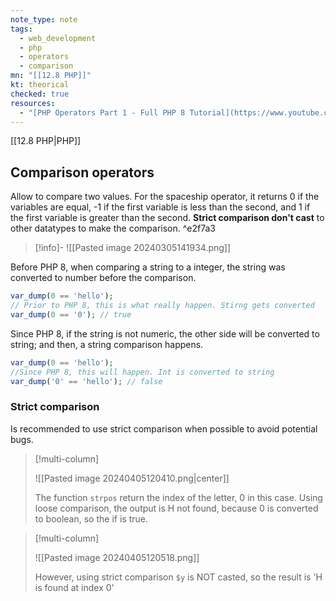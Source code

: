 ```yaml
---
note_type: note
tags:
  - web_development
  - php
  - operators
  - comparison
mn: "[[12.8 PHP]]"
kt: theorical
checked: true
resources:
  - "[PHP Operators Part 1 - Full PHP 8 Tutorial](https://www.youtube.com/watch?v=t8U2FGjjqM8&list=PLr3d3QYzkw2xabQRUpcZ_IBk9W50M9pe-&index=13&ab_channel=ProgramWithGio)"
---
```

[[12.8 PHP|PHP]]

## Comparison operators
Allow to compare two values. For the spaceship operator, it returns 0 if the variables are equal, -1 if the first variable is less than the second, and 1 if the first variable is greater than the second. **Strict comparison don't cast** to other datatypes to make the comparison.  ^e2f7a3

>[!info]-
>![[Pasted image 20240305141934.png]]

Before PHP 8, when comparing a string to a integer, the string was converted to number before the comparison. 

```PHP
var_dump(0 == 'hello'); 
// Prior to PHP 8, this is what really happen. Stirng gets converted
var_dump(0 == '0'); // true 
```

Since PHP 8, if the string is not numeric, the other side will be converted to string; and then, a string comparison happens. 

```PHP
var_dump(0 == 'hello'); 
//Since PHP 8, this will happen. Int is converted to string
var_dump('0' == 'hello'); // false
```

### Strict comparison
Is recommended to use strict comparison when possible to avoid potential bugs.

>[!multi-column]
>
>![[Pasted image 20240405120410.png|center]]
>
>The function `strpos` return the index of the letter, 0 in this case. Using loose comparison, the output is H not found, because 0 is converted to boolean, so the if is true.




>[!multi-column]
>
>![[Pasted image 20240405120518.png]]
>
>However, using strict comparison `$y` is NOT casted, so the result is 'H is found at index 0'